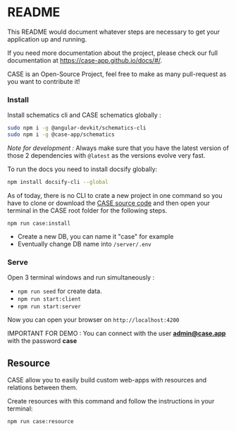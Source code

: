 # README

This README would document whatever steps are necessary to get your application up and running.

If you need more documentation about the project, please check our full documentation at https://case-app.github.io/docs/#/.

CASE is an Open-Source Project, feel free to make as many pull-request as you want to contribute it!

### Install

Install schematics cli and CASE schematics globally :

```bash
sudo npm i -g @angular-devkit/schematics-cli
sudo npm i -g @case-app/schematics
```

_Note for development :_ Always make sure that you have the latest version of those 2 dependencies with `@latest` as the versions evolve very fast.

To run the docs you need to install docsify globally:

```bash
npm install docsify-cli --global
```

As of today, there is no CLI to crate a new project in one command so you have to clone or download the [CASE source code](https://github.com/case-app/case) and then open your terminal in the CASE root folder for the following steps.

```
npm run case:install
```

- Create a new DB, you can name it "case" for example
- Eventually change DB name into `/server/.env`

### Serve

Open 3 terminal windows and run simultaneously :

- `npm run seed` for create data.
- `npm run start:client`
- `npm run start:server`

Now you can open your browser on `http://localhost:4200`

IMPORTANT FOR DEMO : You can connect with the user **admin@case.app** with the password **case**

## Resource

CASE allow you to easily build custom web-apps with resources and relations between them.

Create resources with this command and follow the instructions in your terminal:

```
npm run case:resource
```
